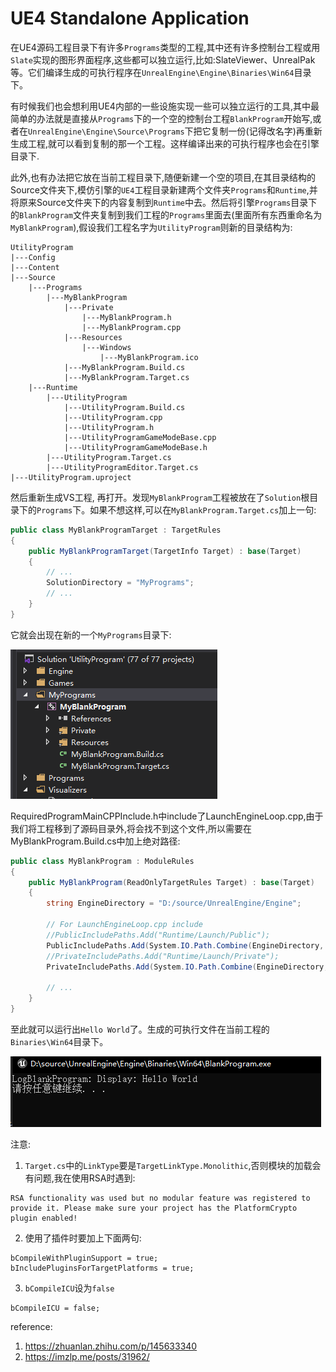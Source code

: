 # UE4 Standalone Application
在UE4源码工程目录下有许多`Programs`类型的工程,其中还有许多控制台工程或用`Slate`实现的图形界面程序,这些都可以独立运行,比如:SlateViewer、UnrealPak等。它们编译生成的可执行程序在`UnrealEngine\Engine\Binaries\Win64`目录下。

有时候我们也会想利用UE4内部的一些设施实现一些可以独立运行的工具,其中最简单的办法就是直接从`Programs`下的一个空的控制台工程`BlankProgram`开始写,或者在`UnrealEngine\Engine\Source\Programs`下把它复制一份(记得改名字)再重新生成工程,就可以看到复制的那一个工程。这样编译出来的可执行程序也会在引擎目录下.

此外,也有办法把它放在当前工程目录下,随便新建一个空的项目,在其目录结构的Source文件夹下,模仿引擎的`UE4`工程目录新建两个文件夹`Programs`和`Runtime`,并将原来Source文件夹下的内容复制到`Runtime`中去。然后将引擎`Programs`目录下的`BlankProgram`文件夹复制到我们工程的`Programs`里面去(里面所有东西重命名为`MyBlankProgram`),假设我们工程名字为`UtilityProgram`则新的目录结构为:
```
UtilityProgram
|---Config
|---Content
|---Source
    |---Programs
        |---MyBlankProgram
            |---Private
                |---MyBlankProgram.h
                |---MyBlankProgram.cpp
            |---Resources
                |---Windows
                    |---MyBlankProgram.ico
            |---MyBlankProgram.Build.cs
            |---MyBlankProgram.Target.cs
    |---Runtime
        |---UtilityProgram
            |---UtilityProgram.Build.cs
            |---UtilityProgram.cpp
            |---UtilityProgram.h
            |---UtilityProgramGameModeBase.cpp
            |---UtilityProgramGameModeBase.h
        |---UtilityProgram.Target.cs
        |---UtilityProgramEditor.Target.cs
|---UtilityProgram.uproject
```
然后重新生成VS工程, 再打开。发现`MyBlankProgram`工程被放在了`Solution`根目录下的`Programs`下。如果不想这样,可以在`MyBlankProgram.Target.cs`加上一句:
```c#
public class MyBlankProgramTarget : TargetRules
{
	public MyBlankProgramTarget(TargetInfo Target) : base(Target)
	{
        // ... 
		SolutionDirectory = "MyPrograms";
        // ... 
	}
}
```
它就会出现在新的一个`MyPrograms`目录下:

![res](./cret.png)

RequiredProgramMainCPPInclude.h中include了LaunchEngineLoop.cpp,由于我们将工程移到了源码目录外,将会找不到这个文件,所以需要在MyBlankProgram.Build.cs中加上绝对路径:
```c#
public class MyBlankProgram : ModuleRules
{
	public MyBlankProgram(ReadOnlyTargetRules Target) : base(Target)
	{
		string EngineDirectory = "D:/source/UnrealEngine/Engine";

        // For LaunchEngineLoop.cpp include
		//PublicIncludePaths.Add("Runtime/Launch/Public");
		PublicIncludePaths.Add(System.IO.Path.Combine(EngineDirectory, "Source/Runtime/Launch/Public"));
		//PrivateIncludePaths.Add("Runtime/Launch/Private");      
		PrivateIncludePaths.Add(System.IO.Path.Combine(EngineDirectory, "Source/Runtime/Launch/Private"));

        // ...
	}
}
```

至此就可以运行出`Hello World`了。生成的可执行文件在当前工程的`Binaries\Win64`目录下。

![result](./result.png)

注意:
1. `Target.cs`中的`LinkType`要是`TargetLinkType.Monolithic`,否则模块的加载会有问题,我在使用RSA时遇到:
```
RSA functionality was used but no modular feature was registered to provide it. Please make sure your project has the PlatformCrypto plugin enabled!
```
2. 使用了插件时要加上下面两句:
```
bCompileWithPluginSupport = true;
bIncludePluginsForTargetPlatforms = true;
```
3. `bCompileICU`设为`false`
```
bCompileICU = false;
```

reference:
1. https://zhuanlan.zhihu.com/p/145633340
2. https://imzlp.me/posts/31962/ 